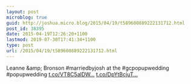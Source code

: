 ```yaml
---
layout: post
microblog: true
guid: http://joshua.micro.blog/2015/04/19/t589600889222131712.html
post_id: 38395
date: 2015-04-19T12:26:20+1100
lastmod: 2019-07-30T17:41:34+1100
type: post
url: /2015/04/19/t589600889222131712.html
---
```

Leanne &amp;amp; Bronson #marriedbyjosh at the #gcpopupwedding #popupwedding [t.co/VT8C5alDW...](http://t.co/VT8C5alDWW) [t.co/DpYtBcjuT...](http://t.co/DpYtBcjuTw)
